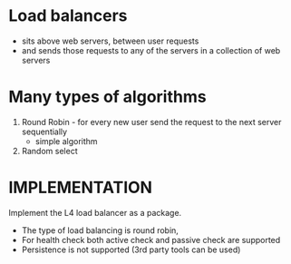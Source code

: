 # Load balancers
- sits above web servers, between user requests
- and sends those requests to any of the servers in a collection of web servers

# Many types of algorithms
1. Round Robin - for every new user send the request to the next server sequentially
    - simple algorithm
2. Random select

# IMPLEMENTATION
Implement the L4 load balancer as a package.

- The type of load balancing is round robin,
- For health check both active check and passive check are supported
- Persistence is not supported (3rd party tools can be used)

